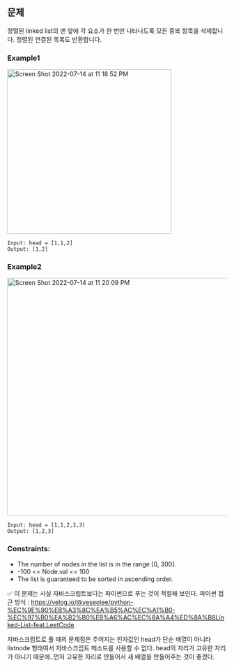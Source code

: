## 문제

정렬된 linked list의 맨 앞에 각 요소가 한 번만 나타나도록 모든 중복 항목을 삭제합니다. 정렬된 연결된 목록도 반환합니다.

### Example1
<img width="377" alt="Screen Shot 2022-07-14 at 11 18 52 PM" src="https://user-images.githubusercontent.com/88074487/179004371-49447339-f306-4772-9fa6-eb01621b610e.png"><br/>

```
Input: head = [1,1,2]
Output: [1,2]
```

### Example2
<img width="545" alt="Screen Shot 2022-07-14 at 11 20 09 PM" src="https://user-images.githubusercontent.com/88074487/179004659-041a8c0d-8236-40cf-b080-bd3c7e06488d.png"><br/>

```
Input: head = [1,1,2,3,3]
Output: [1,2,3]
```
 
### Constraints:

- The number of nodes in the list is in the range [0, 300].
- -100 <= Node.val <= 100
- The list is guaranteed to be sorted in ascending order.

✅ 이 문제는 사실 자바스크립트보다는 파이썬으로 푸는 것이 적절해 보인다.
파이썬 접근 방식 : https://velog.io/@yeseolee/python-%EC%9E%90%EB%A3%8C%EA%B5%AC%EC%A1%B0-%EC%97%B0%EA%B2%B0%EB%A6%AC%EC%8A%A4%ED%8A%B8Linked-List-feat.LeetCode
<br/>

자바스크립트로 풀 때의 문제점은 주어지는 인자값인 head가 단순 배열이 아니라 listnode 형태여서 자바스크립트 메소드를 사용할 수 없다.
head의 자리가 고유한 자리가 아니기 때문에..먼저 고유한 자리로 만들어서 새 배열을 만들어주는 것이 좋겠다.
```javascript

```



